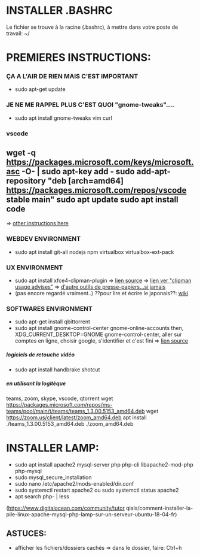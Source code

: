 # INSTALLER .BASHRC
Le fichier se trouve à la racine (.bashrc), à mettre dans votre poste de travail: ~/

# PREMIERES INSTRUCTIONS: 
### ÇA A L'AIR DE RIEN MAIS C'EST IMPORTANT
- sudo apt-get update
### JE NE ME RAPPEL PLUS C'EST QUOI "gnome-tweaks"....
- sudo apt install gnome-tweaks vim curl
### vscode
wget -q https://packages.microsoft.com/keys/microsoft.asc -O- | sudo apt-key add -
sudo add-apt-repository "deb [arch=amd64] https://packages.microsoft.com/repos/vscode stable main"
sudo apt update
sudo apt install code
---
=> [other instructions here](https://www.how2shout.com/linux/3-ways-install-visual-studio-code-in-ubuntu-using-terminal/)
### WEBDEV ENVIRONMENT
- sudo apt install git-all nodejs npm virtualbox virtualbox-ext-pack
### UX ENVIRONMENT
- sudo apt install xfce4-clipman-plugin 
=> [lien source](https://doc.ubuntu-fr.org/presse-papier)
=> [lien ver "clipman usage advises"](https://www.grimoire-command.es/2019/xfce4-clipman_usage.html)
=> [d'autre outils de presse-papiers...si jamais](https://www.google.com/search?q=xfce+clipman+comment+afficher+l%27historique&sxsrf=ALeKk02og3F03ALVxYdbMCQ3ukc8qSVKig%3A1621843303157&ei=Z12rYK6ACfTggweBiYLABA&oq=xfce+clipman+comment+afficher+l%27historique&gs_lcp=Cgdnd3Mtd2l6EAM6BwgAEEcQsANQ2fUXWNmaGGCunRhoBHACeACAAXmIAYkHkgEEMTAuMZgBAKABAaoBB2d3cy13aXrIAQjAAQE&sclient=gws-wiz&ved=0ahUKEwjuz9yP7eHwAhV08OAKHYGEAEgQ4dUDCA4&uact=5)
- (pas encore regardé vraiment..) ??pour lire et écrire le japonais??: [wiki](https://fr.wikibooks.org/wiki/Lire_et_%C3%A9crire_le_japonais_sous_Debian)
### SOFTWARES ENVIRONMENT
- sudo apt-get install qbittorrent
- sudo apt install gnome-control-center gnome-online-accounts
then, XDG_CURRENT_DESKTOP=GNOME gnome-control-center, aller sur comptes en ligne, choisir google, s'identifier et c'est fini
=> [lien source](https://www.linuxuprising.com/2018/07/mounting-google-drive-on-xfce-or-mate.html)
##### logiciels de retouche vidéo
- sudo apt install handbrake shotcut 
##### en utilisant la logitèque
teams, zoom, skype, vscode,  qtorrent
wget https://packages.microsoft.com/repos/ms-teams/pool/main/t/teams/teams_1.3.00.5153_amd64.deb
wget https://zoom.us/client/latest/zoom_amd64.deb
apt install ./teams_1.3.00.5153_amd64.deb ./zoom_amd64.deb 

# INSTALLER LAMP: 
- sudo apt install apache2 mysql-server php php-cli libapache2-mod-php php-mysql
- sudo mysql_secure_installation
- sudo nano /etc/apache2/mods-enabled/dir.conf
- sudo systemctl restart apache2
ou sudo systemctl status apache2
- apt search php- | less

(https://www.digitalocean.com/community/tutor qials/comment-installer-la-pile-linux-apache-mysql-php-lamp-sur-un-serveur-ubuntu-18-04-fr)




## ASTUCES:
- afficher les fichiers/dossiers cachés => dans le dossier, faire: Ctrl+h
